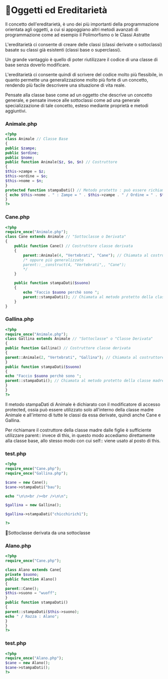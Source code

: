 # Oggetti ed Ereditarietà

Il concetto dell'ereditarietà, è uno dei più importanti della
programmazione orientata agli oggetti, a cui si appoggiano altri
metodi avanzati di programmazione come ad esempio il Polimorfismo
o le Classi Astratte

L'ereditarietà ci consente di creare delle classi (classi derivate o
sottoclassi) basate su classi già esistenti (classi base o
superclassi).

Un grande vantaggio è quello di poter riutilizzare il codice di una
classe di base senza doverlo modificare.

L'ereditarietà ci consente quindi di scrivere del codice molto più
flessibile, in quanto permette una generalizzazione molto più forte di
un concetto, rendendo più facile descrivere una situazione di vita reale.

Pensate alla classe base come ad un oggetto che descrive un concetto
generale, e pensate invece alle sottoclassi come ad una
generale specializzazione di tale concetto, esteso mediante proprietà e metodi
aggiuntivi.


### Animale.php

```php
<?php
class Animale // Classe Base
{
public $zampe;
public $ordine;
public $nome;
public function Animale($z, $o, $n) // Costruttore
{
$this->zampe = $z;
$this->ordine = $o;
$this->nome = $n;
}
protected function stampaDati() // Metodo protetto : può essere richiamato solo dalle classi derivate
{ echo $this->nome . " : Zampe = " . $this->zampe . " / Ordine = " . $this->ordine;}
}
?>
```

### Cane.php
```php
<?php
require_once("Animale.php");
class Cane extends Animale // "Sottoclasse o Derivata"
{
    public function Cane() // Costruttore classe derivata
    {
        parent::Animale(4, "Vertebrati", "Cane"); // Chiamata al costruttore della classe madre
        /* oppure più generalizzato
        parent::__construct(4, "Vertebrati",, "Cane");
        */
    }

    public function stampaDati($suono)
    {
        echo "Faccio $suono perchè sono ";
        parent::stampaDati(); // Chiamata al metodo protetto della classe
    }
}
```

### Gallina.php

```php
<?php
require_once("Animale.php");
class Gallina extends Animale // "Sottoclasse" o "Classe Derivata"
{
public function Gallina() // Costruttore classe derivata
{
parent::Animale(2, "Vertebrati", "Gallina"); // Chiamata al costruttore della classe madre
}
public function stampaDati($suono)
{
echo "Faccio $suono perchè sono ";
parent::stampaDati(); // Chiamata al metodo protetto della classe madre
}
}
?>
```

Il metodo stampaDati di Animale è dichiarato con il modificatore di
accesso protected, ossia può essere utilizzato solo all'interno della
classe madre Animale e all'interno di tutte le classi da essa derivate,
quindi anche Cane e Gallina.

Per richiamare il costruttore della classe madre dalle figlie è sufficiente
utilizzare parent:: invece di this, in questo modo accediamo
direttamente alla classe base, allo stesso modo con cui self:: viene
usato al posto di this.

### test.php

```php
<?php
require_once("Cane.php");
require_once("Gallina.php");

$cane = new Cane();
$cane->stampaDati("bau");

echo "\n\n<br /><br />\n\n";

$gallina = new Gallina();

$gallina->stampaDati("chicchirichì");

?>
```

Sottoclasse derivata da una sottoclasse

### Alano.php

```php
<?php
require_once("Cane.php");

class Alano extends Cane{
private $suono;
public function Alano()
{
parent::Cane();
$this->suono = "wuoff";
}
public function stampaDati()
{
parent::stampaDati($this->suono);
echo " / Razza : Alano";
}
}
?>
```

### test.php

```php
<?php
require_once("Alano.php");
$cane = new Alano();
$cane->stampaDati();
?>
```


